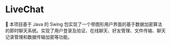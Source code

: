 # LiveChat
:two_men_holding_hands: 本项目基于 Java 的 Swing 包实现了一个带图形用户界面的基于数据加密算法的即时聊天系统。实现了用户登录及验证、在线聊天、好友管理、文件传输、聊天记录管理和数据传输加密等功能。
